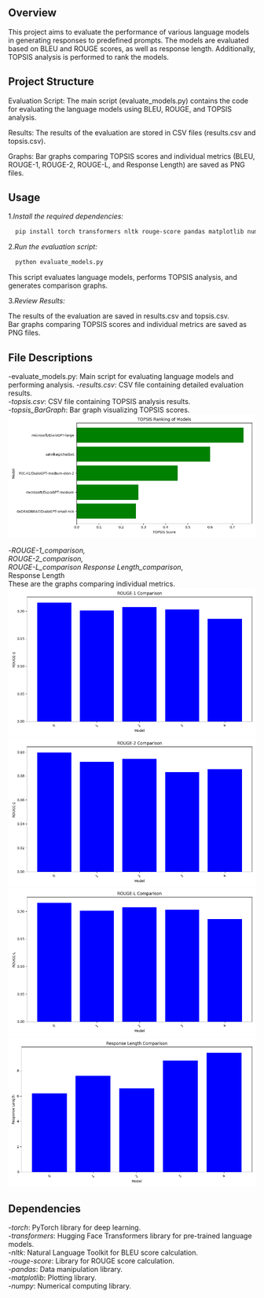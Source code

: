 ## Overview
This project aims to evaluate the performance of various language models in generating responses to predefined prompts. The models are evaluated based on BLEU and ROUGE scores, as well as response length. Additionally, TOPSIS analysis is performed to rank the models.<br />

## Project Structure
Evaluation Script: The main script (evaluate_models.py) contains the code for evaluating the language models using BLEU, ROUGE, and TOPSIS analysis.<br />

Results: The results of the evaluation are stored in CSV files (results.csv and topsis.csv).<br />

Graphs: Bar graphs comparing TOPSIS scores and individual metrics (BLEU, ROUGE-1, ROUGE-2, ROUGE-L, and Response Length) are saved as PNG files.<br />

## Usage
1.*Install the required dependencies:*

```bash
  pip install torch transformers nltk rouge-score pandas matplotlib numpy
```

2.*Run the evaluation script:*

```bash
  python evaluate_models.py
```

This script evaluates language models, performs TOPSIS analysis, and generates comparison graphs.

3.*Review Results:*

The results of the evaluation are saved in results.csv and topsis.csv.<br />
Bar graphs comparing TOPSIS scores and individual metrics are saved as PNG files.<br />


## File Descriptions
-evaluate_models.py: Main script for evaluating language models and performing analysis.
-*results.csv*: CSV file containing detailed evaluation results.<br />
-*topsis.csv*: CSV file containing TOPSIS analysis results.<br />
-*topsis_BarGraph*: Bar graph visualizing TOPSIS scores.<br />
![TOPSIS Bar Graph](topsis_BarGraph.png)<br />

-*ROUGE-1_comparison,</br> ROUGE-2_comparison,</br> ROUGE-L_comparison Response Length_comparison*,</br>Response Length<br/>These are the graphs comparing individual metrics.
![ROUGE-1](ROUGE-1_comparison.png)
![ROUGE-2](ROUGE-2_comparison.png)
![ROUGE-L](ROUGE-L_comparison.png)
![Response Length](<Response Length_comparison.png>)


## Dependencies
-*torch*: PyTorch library for deep learning.<br />
-*transformers*: Hugging Face Transformers library for pre-trained language models.<br />
-*nltk*: Natural Language Toolkit for BLEU score calculation.<br />
-*rouge-score*: Library for ROUGE score calculation.<br />
-*pandas*: Data manipulation library.<br />
-*matplotlib*: Plotting library.<br />
-*numpy*: Numerical computing library.<br />
